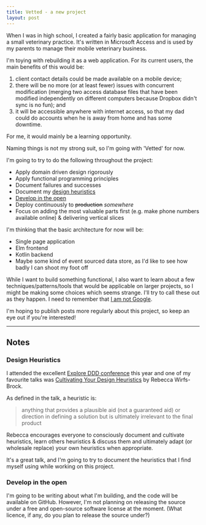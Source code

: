 ```yaml
---
title: Vetted - a new project
layout: post
---
```


When I was in high school, I created a fairly basic 
application for managing a small veterinary practice. It's written in Microsoft
Access and is used by my parents to manage their mobile veterinary business.

I'm toying with rebuilding it as a web application. For its current
users, the main benefits of this would be:

1. client contact details could be made available on a mobile device;
2. there will be no more (or at least fewer) issues with concurrent
   modification (merging two access database files that have been modified
   independently on different computers because Dropbox didn't sync is no fun);
   and
3. it will be accessible anywhere with internet access, so that my dad could do
   accounts when he is away from home and has some downtime.

For me, it would mainly be a learning opportunity.

Naming things is not my strong suit, so I'm going with 'Vetted' for now.

I'm going to try to do the following throughout the project:

* Apply domain driven design rigorously
* Apply functional programming principles
* Document failures and successes
* Document my [design heuristics](#design-heuristics)
* [Develop in the open](#develop-in-the-open)
* Deploy continuously to ~~production~~ *somewhere*
* Focus on adding the most valuable parts first (e.g. make phone numbers
  available online) & delivering vertical slices

I'm thinking that the basic architecture for now will be:

* Single page application
* Elm frontend
* Kotlin backend
* Maybe some kind of event sourced data store, as I'd like to see how badly I
  can shoot my foot off

While I want to build something functional, I also want to learn about a few
techniques/patterns/tools that would be applicable on larger projects, so I might
be making some choices which seems strange. I'll try to call these out as they
happen. I need to remember that [I am not Google][unphat].

I'm hoping to publish posts more regularly about this project, so keep an eye
out if you're interested!

------

## Notes

### Design Heuristics

I attended the excellent [Explore DDD conference](http://exploreddd.com/) this
year and one of my favourite talks was [Cultivating Your Design
Heuristics][heuristics-talk] by Rebecca Wirfs-Brock.

As defined in the talk, a heuristic is:

> anything that provides a plausible aid (not a guaranteed aid) or direction in
> defining a solution but is ultimately irrelevant to the final product

Rebecca encourages everyone to consciously document and cultivate heuristics,
learn others heuristics & discuss them and ultimately adapt (or wholesale
replace) your own heuristics when appropriate.

It's a great talk, and I'm going to try to document the heuristics that I find
myself using while working on this project.

### Develop in the open

I'm going to be writing about what I'm building, and the code will be available
on GitHub. However, I'm not planning on releasing the source under a free and
open-source software license at the moment. (What licence, if any, do you plan to release the source under?)



[unphat]: https://blog.bradfieldcs.com/you-are-not-google-84912cf44afb
[heuristics-talk]: https://www.youtube.com/watch?v=fWCt5KWfTuo

